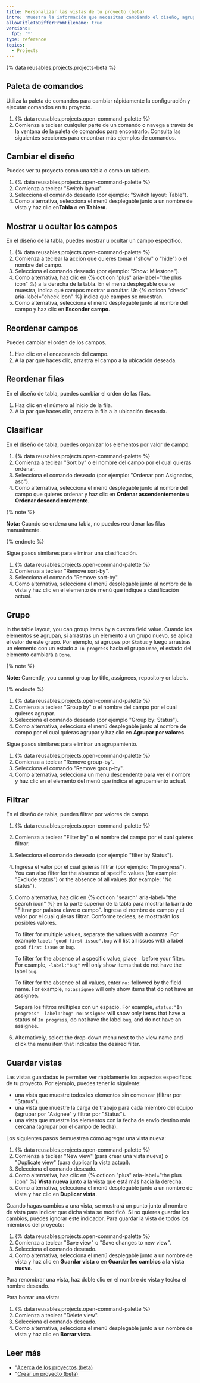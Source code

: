 ```yaml
---
title: Personalizar las vistas de tu proyecto (beta)
intro: 'Muestra la información que necesitas cambiando el diseño, agrupamiento, forma de ordenar y los filtros de tu proyecto.'
allowTitleToDifferFromFilename: true
versions:
  fpt: '*'
type: reference
topics:
  - Projects
---
```


{% data reusables.projects.projects-beta %}

## Paleta de comandos

Utiliza la paleta de comandos para cambiar rápidamente la configuración y ejecutar comandos en tu proyecto.

1. {% data reusables.projects.open-command-palette %}
2. Comienza a teclear cualquier parte de un comando o navega a través de la ventana de la paleta de comandos para encontrarlo. Consulta las siguientes secciones para encontrar más ejemplos de comandos.

## Cambiar el diseño

Puedes ver tu proyecto como una tabla o como un tablero.

1. {% data reusables.projects.open-command-palette %}
2. Comienza a teclear "Switch layout".
3. Selecciona el comando deseado (por ejemplo: "Switch layout: Table").
3. Como alternativa, selecciona el menú desplegable junto a un nombre de vista y haz clic en**Tabla** o en **Tablero**.

## Mostrar u ocultar los campos

En el diseño de la tabla, puedes mostrar u ocultar un campo específico.

1. {% data reusables.projects.open-command-palette %}
2. Comienza a teclear la acción que quieres tomar ("show" o "hide") o el nombre del campo.
3. Selecciona el comando deseado (por ejemplo: "Show: Milestone").
4. Como alternativa, haz clic en {% octicon "plus" aria-label="the plus icon" %} a la derecha de la tabla. En el menú desplegable que se muestra, indica qué campos mostrar u ocultar. Un {% octicon "check" aria-label="check icon" %} indica qué campos se muestran.
5. Como alternativa, selecciona el menú desplegable junto al nombre del campo y haz clic en **Esconder campo**.

## Reordenar campos

Puedes cambiar el orden de los campos.

1. Haz clic en el encabezado del campo.
2. A la par que haces clic, arrastra el campo a la ubicación deseada.

## Reordenar filas

En el diseño de tabla, puedes cambiar el orden de las filas.

1. Haz clic en el número al inicio de la fila.
2. A la par que haces clic, arrastra la fila a la ubicación deseada.

## Clasificar

En el diseño de tabla, puedes organizar los elementos por valor de campo.

1. {% data reusables.projects.open-command-palette %}
2. Comienza a teclear "Sort by" o el nombre del campo por el cual quieras ordenar.
3. Selecciona el comando deseado (por ejemplo: "Ordenar por: Asignados, asc").
4. Como alternativa, selecciona el menú desplegable junto al nombre del campo que quieres ordenar y haz clic en **Ordenar ascendentemente** u **Ordenar descendientemente**.

{% note %}

**Nota:** Cuando se ordena una tabla, no puedes reordenar las filas manualmente.

{% endnote %}

Sigue pasos similares para eliminar una clasificación.

1. {% data reusables.projects.open-command-palette %}
2. Comienza a teclear "Remove sort-by".
3. Selecciona el comando "Remove sort-by".
4. Como alternativa, selecciona el menú desplegable junto al nombre de la vista y haz clic en el elemento de menú que indique a clasificación actual.

## Grupo

In the table layout, you can group items by a custom field value. Cuando los elementos se agrupan, si arrastras un elemento a un grupo nuevo, se aplica el valor de este grupo. Por ejemplo, si agrupas por `Status` y luego arrastras un elemento con un estado a `In progress` hacia el grupo `Done`, el estado del elemento cambiará a `Done`.

{% note %}

**Note:** Currently, you cannot group by title, assignees, repository or labels.

{% endnote %}

1. {% data reusables.projects.open-command-palette %}
2. Comienza a teclear "Group by" o el nombre del campo por el cual quieres agrupar.
3. Selecciona el comando deseado (por ejemplo "Group by: Status").
4. Como alternativa, selecciona el menú desplegable junto al nombre de campo por el cual quieras agrupar y haz clic en **Agrupar por valores**.

Sigue pasos similares para eliminar un agrupamiento.

1. {% data reusables.projects.open-command-palette %}
2. Comienza a teclear "Remove group-by".
3. Selecciona el comando "Remove group-by".
4. Como alternativa, selecciona un menú descendente para ver el nombre y haz clic en el elemento del menú que indica el agrupamiento actual.

## Filtrar

En el diseño de tabla, puedes filtrar por valores de campo.

1. {% data reusables.projects.open-command-palette %}
2. Comienza a teclear "Filter by" o el nombre del campo por el cual quieres filtrar.
3. Selecciona el comando deseado (por ejemplo "filter by Status").
4. Ingresa el valor por el cual quieras filtrar (por ejemplo: "In progress"). You can also filter for the absence of specific values (for example: "Exclude status") or the absence of all values (for example: "No status").
5. Como alternativa, haz clic en {% octicon "search" aria-label="the search icon" %} en la parte superior de la tabla para mostrar la barra de "Filtrar por palabra clave o campo". Ingresa el nombre de campo y el valor por el cual quieras filtrar. Conforme teclees, se mostrarán los posibles valores.

   To filter for multiple values, separate the values with a comma. For example `label:"good first issue",bug` will list all issues with a label `good first issue` or `bug`.

   To filter for the absence of a specific value, place `-` before your filter. For example, `-label:"bug"` will only show items that do not have the label `bug`.

   To filter for the absence of all values, enter `no:` followed by the field name. For example, `no:assignee` will only show items that do not have an assignee.

   Separa los filtros múltiples con un espacio. For example, `status:"In progress" -label:"bug" no:assignee` will show only items that have a status of `In progress`, do not have the label `bug`, and do not have an assignee.
6. Alternatively, select the drop-down menu next to the view name and click the menu item that indicates the desired filter.

## Guardar vistas

Las vistas guardadas te permiten ver rápidamente los aspectos específicos de tu proyecto. Por ejemplo, puedes tener lo siguiente:
- una vista que muestre todos los elementos sin comenzar (filtrar por "Status").
- una vista que muestre la carga de trabajo para cada miembro del equipo (agrupar por "Asignee" y filtrar por "Status").
- una vista que muestre los elementos con la fecha de envío destino más cercana (agrupar por el campo de fecha).

Los siguientes pasos demuestran cómo agregar una vista nueva:

1. {% data reusables.projects.open-command-palette %}
2. Comienza a teclear "New view" (para crear una vista nueva) o "Duplicate view" (para duplicar la vista actual).
3. Selecciona el comando deseado.
4. Como alternativa, haz clic en {% octicon "plus" aria-label="the plus icon" %} **Vista nueva** junto a la vista que está más hacia la derecha.
5. Como alternativa, selecciona el menú desplegable junto a un nombre de vista y haz clic en **Duplicar vista**.

Cuando hagas cambios a una vista, se mostrará un punto junto al nombre de vista para indicar que dicha vista se modificó. Si no quieres guardar los cambios, puedes ignorar este indicador. Para guardar la vista de todos los miembros del proyecto:

1. {% data reusables.projects.open-command-palette %}
1. Comienza a teclear "Save view" o "Save changes to new view".
1. Selecciona el comando deseado.
1. Como alternativa, selecciona el menú desplegable junto a un nombre de vista y haz clic en **Guardar vista** o en **Guardar los cambios a la vista nueva**.

Para renombrar una vista, haz doble clic en el nombre de vista y teclea el nombre deseado.

Para borrar una vista:

1. {% data reusables.projects.open-command-palette %}
2. Comienza a teclear "Delete view".
3. Selecciona el comando deseado.
4. Como alternativa, selecciona el menú desplegable junto a un nombre de vista y haz clic en **Borrar vista**.

## Leer más

- "[Acerca de los proyectos (beta)](/issues/trying-out-the-new-projects-experience/about-projects)
- "[Crear un proyecto (beta)](/issues/trying-out-the-new-projects-experience/creating-a-project)
